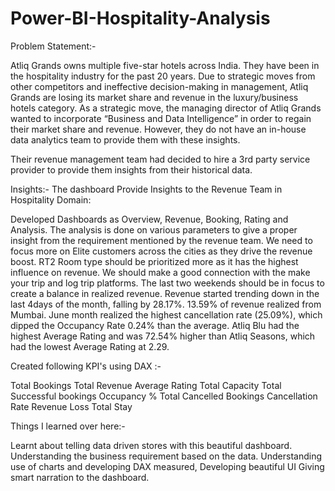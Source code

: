 # Power-BI-Hospitality-Analysis
Problem Statement:-

Atliq Grands owns multiple five-star hotels across India. They have been in the hospitality industry for the past 20 years. Due to strategic moves from other competitors and ineffective decision-making in management, Atliq Grands are losing its market share and revenue in the luxury/business hotels category. As a strategic move, the managing director of Atliq Grands wanted to incorporate “Business and Data Intelligence” in order to regain their market share and revenue. However, they do not have an in-house data analytics team to provide them with these insights.

Their revenue management team had decided to hire a 3rd party service provider to provide them insights from their historical data.

Insights:-
The dashboard Provide Insights to the Revenue Team in Hospitality Domain:

Developed Dashboards as Overview, Revenue, Booking, Rating and Analysis.
The analysis is done on various parameters to give a proper insight from the requirement mentioned by the revenue team.
We need to focus more on Elite customers across the cities as they drive the revenue boost. RT2 Room type should be prioritized more as it has the highest influence on revenue.
We should make a good connection with the make your trip and log trip platforms. The last two weekends should be in focus to create a balance in realized revenue.
Revenue started trending down in the last 4days of the month, falling by 28.17%.
13.59% of revenue realized from Mumbai. June month realized the highest cancellation rate (25.09%), which dipped the Occupancy Rate 0.24% than the average.
Atliq Blu had the highest Average Rating and was 72.54% higher than Atliq Seasons, which had the lowest Average Rating at 2.29.

Created following KPI's using DAX :-

Total Bookings
Total Revenue
Average Rating
Total Capacity
Total Successful bookings
Occupancy %
Total Cancelled Bookings
Cancellation Rate
Revenue Loss
Total Stay

Things I learned over here:-

Learnt about telling data driven stores with this beautiful dashboard.
Understanding the business requirement based on the data.
Understanding use of charts and developing DAX measured,
Developing beautiful UI
Giving smart narration to the dashboard.
